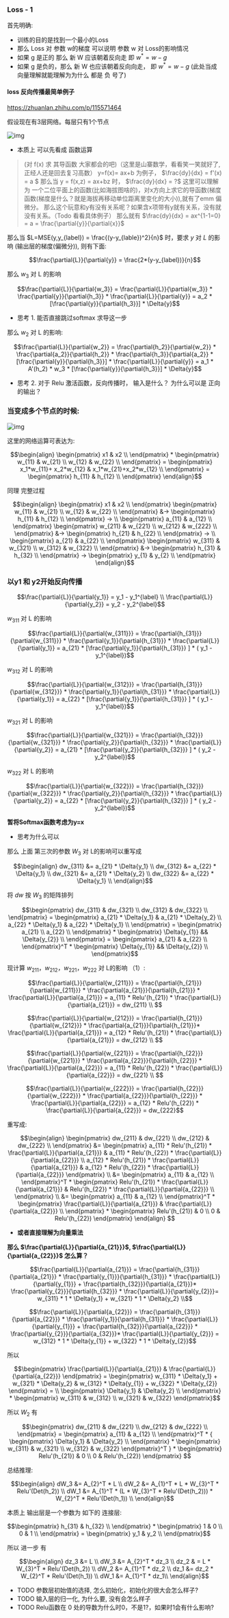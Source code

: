 ### Loss - 1

首先明确:
+ 训练的目的是找到一个最小的Loss
+ 那么 Loss 对 参数 w的梯度 可以说明 参数 w 对 Loss的影响情况
+ 如果 g 是正的  那么 新 W 应该朝着反向走 即 $w^* = w - g$
+ 如果 g 是负的，那么 新 W 也应该朝着反向向走， 即 $w^* = w - g$ (此处当成向量理解就能理解为为什么 都是 负 号了)


#### loss 反向传播最简单例子
https://zhuanlan.zhihu.com/p/115571464

假设现在有3层网络。每层只有1个节点  

![img](doc/example_5.png)

+ 本质上 可以先看成 函数运算

>(对 f(x) 求 其导函数 大家都会的吧)（这里是山寨数学，看看笑一笑就好了, 正经人还是回去复习高数）
y=f(x)= ax+b 为例子， $\frac{dy}{dx} = f'(x) = a $
那么当 y = f(x,z) = ax+bz 时， $\frac{dy}{dx} = ?$
这里可以理解为 一个二位平面上的函数(比如海拔图啥的)，对x方向上求它的导函数(梯度函数(梯度是什么？就是海拔再移动单位距离里变化的大小)),就有了emm 偏微分。
那么这个玩意和y有没有关系呢？如果含x项带有y就有关系，没有就没有关系。（Todo 看看具体例子）
那么就有 $\frac{dy}{dx} = ax^{1-1=0} = a = \frac{\partial{y}}{\partial{x}}$


那么当 $L=MSE(y,y_{label}) = \frac{(y-y_{lable})^2}{n}$ 时，要求 $y$ 对 $L$ 的影响 (输出层的梯度(偏微分)), 则有下面:
```math
\frac{\partial{L}}{\partial{y}} = \frac{2*(y-y_{label})}{n}
```

那么 $w_3$ 对 L 的影响
```math
\frac{\partial{L}}{\partial{w_3}} = \frac{\partial{L}}{\partial{w_3}} * \frac{\partial{y}}{\partial{h_3}} * \frac{\partial{L}}{\partial{y}} = a_2 *  [\frac{\partial{y}}{\partial{h_3}}] * \Delta{y}
```
+ 思考 1. 能否直接跳过softmax 求导这一步


那么 $w_2$ 对 L 的影响:
```math
\frac{\partial{L}}{\partial{w_2}} = \frac{\partial{h_2}}{\partial{w_2}} * \frac{\partial{a_2}}{\partial{h_2}} * \frac{\partial{h_3}}{\partial{a_2}} * [\frac{\partial{y}}{\partial{h_3}}] * \frac{\partial{L}}{\partial{y}} = a_1 *  A'(h_2) * w_3 * [\frac{\partial{y}}{\partial{h_3}}] * \Delta{y}
```
+ 思考 2.  对于 Relu 激活函数，反向传播时， 输入是什么？ 为什么可以是 正向的输出？


### 当变成多个节点的时候:
![img](doc/example_6.png)

这里的网络运算可表达为:
```math
\begin{align}
  \begin{pmatrix}
  x1 & x2 \\
  \end{pmatrix}  
  *
  \begin{pmatrix}
  w_{11} & w_{21} \\
  w_{12} & w_{22} \\
  \end{pmatrix}
  =
  \begin{pmatrix}
  x_1*w_{11}+ x_2*w_{12} &  x_1*w_{21}+x_2*w_{12} \\
  \end{pmatrix} 
  =
  \begin{pmatrix}
  h_{11} &  h_{12} \\
  \end{pmatrix}
\end{align}
```
同理 完整过程
``` math
\begin{align}
  \begin{pmatrix}
  x1 & x2 \\
  \end{pmatrix}  
  \begin{pmatrix}
  w_{11} & w_{21} \\
  w_{12} & w_{22} \\
  \end{pmatrix}
  &->
  \begin{pmatrix}
  h_{11} &  h_{12} \\
  \end{pmatrix}
  -> \\  
  \begin{pmatrix}
  a_{11} &  a_{12} \\
  \end{pmatrix}

  \begin{pmatrix}
  w_{211} & w_{221} \\
  w_{212} & w_{222} \\
  \end{pmatrix}
  &->
  \begin{pmatrix}
  h_{21} &  h_{22} \\
  \end{pmatrix}
  -> \\
  \begin{pmatrix}
  a_{21} &  a_{22} \\
  \end{pmatrix}
  \begin{pmatrix}
  w_{311} & w_{321} \\
  w_{312} & w_{322} \\
  \end{pmatrix}
  &->
  \begin{pmatrix}
  h_{31} &  h_{32} \\
  \end{pmatrix}
  ->
  \begin{pmatrix}
  y_{1} &  y_{2} \\
  \end{pmatrix}
\end{align}
```

### 以y1 和 y2开始反向传播
```math 
\frac{\partial{L}}{\partial{y_1}} = y_1 - y_1^{label} \\
\frac{\partial{L}}{\partial{y_2}} = y_2 - y_2^{label}
```
$w_{311}$ 对 L 的影响
```math
\frac{\partial{L}}{\partial{w_{311}}} = 
\frac{\partial{h_{31}}}{\partial{w_{311}}} * \frac{\partial{y_1}}{\partial{h_{31}}} * \frac{\partial{L}}{\partial{y_1}} = a_{21} * [\frac{\partial{y_1}}{\partial{h_{31}}} ] * ( y_1 - y_1^{label})
```
$w_{312}$ 对 L 的影响
```math
\frac{\partial{L}}{\partial{w_{312}}} = 
\frac{\partial{h_{31}}}{\partial{w_{312}}} * \frac{\partial{y_1}}{\partial{h_{31}}} * \frac{\partial{L}}{\partial{y_1}} = a_{22} * [\frac{\partial{y_1}}{\partial{h_{31}}} ] * ( y_1 - y_1^{label})
```
$w_{321}$ 对 L 的影响
```math
\frac{\partial{L}}{\partial{w_{321}}} = 
\frac{\partial{h_{32}}}{\partial{w_{321}}} * \frac{\partial{y_2}}{\partial{h_{32}}} * \frac{\partial{L}}{\partial{y_2}} = a_{21} * [\frac{\partial{y_2}}{\partial{h_{32}}} ] * ( y_2 - y_2^{label})
```
$w_{322}$ 对 L 的影响
```math
\frac{\partial{L}}{\partial{w_{322}}} = 
\frac{\partial{h_{32}}}{\partial{w_{322}}} * \frac{\partial{y_2}}{\partial{h_{32}}} * \frac{\partial{L}}{\partial{y_2}} = a_{22} * [\frac{\partial{y_2}}{\partial{h_{32}}} ] * ( y_2 - y_2^{label})
```
**暂将Softmax函数考虑为y=x**
+ 思考为什么可以

那么 上面 第三次的参数 $W_3$ 对 L的影响可以重写成
```math 
\begin{align}
dw_{311} &= a_{21} * \Delta{y_1} \\  
dw_{312} &= a_{22} * \Delta{y_1} \\  
dw_{321} &= a_{21} * \Delta{y_2} \\  
dw_{322} &= a_{22} * \Delta{y_1} \\  
\end{align}
```
将 $dw$ 按 $W_3$ 的矩阵排列
```math
\begin{pmatrix}
dw_{311} &  dw_{321} \\
dw_{312} &  dw_{322} \\
\end{pmatrix}
= 
\begin{pmatrix}
a_{21} * \Delta{y_1}  &  a_{21} * \Delta{y_2} \\
a_{22} * \Delta{y_1} &  a_{22} * \Delta{y_1} \\
\end{pmatrix}
=
\begin{pmatrix}
a_{21} \\ a_{22} \\
\end{pmatrix}
*
\begin{pmatrix}
\Delta{y_{1}} && \Delta{y_{2}} \\
\end{pmatrix}
= 
\begin{pmatrix}
a_{21} & a_{22} \\
\end{pmatrix}^T
*
\begin{pmatrix}
\Delta{y_{1}} && \Delta{y_{2}} \\
\end{pmatrix}
```

现计算 $w_{211}，w_{212}， w_{221}， w_{222}$ 对 L的影响 （1）:
```math
\frac{\partial{L}}{\partial{w_{211}}} = \frac{\partial{h_{21}}}{\partial{w_{211}}} * \frac{\partial{a_{21}}}{\partial{h_{21}}} * \frac{\partial{L}}{\partial{a_{21}}} = a_{11} * Relu'(h_{21}) *  \frac{\partial{L}}{\partial{a_{21}}}  = dw_{211} \\  
```
```math
\frac{\partial{L}}{\partial{w_{212}}} = \frac{\partial{h_{21}}}{\partial{w_{212}}} * \frac{\partial{a_{21}}}{\partial{h_{21}}}* \frac{\partial{L}}{\partial{a_{21}}} = a_{12} * Relu'(h_{21}) * \frac{\partial{L}}{\partial{a_{21}}}  = dw_{212}  \\ 
``` 
```math
\frac{\partial{L}}{\partial{w_{221}}} = \frac{\partial{h_{22}}}{\partial{w_{221}}} * \frac{\partial{a_{22}}}{\partial{h_{22}}} * \frac{\partial{L}}{\partial{a_{22}}} = a_{11} * Relu'(h_{22}) * \frac{\partial{L}}{\partial{a_{22}}}  =  dw_{221} \\ 
``` 
```math
\frac{\partial{L}}{\partial{w_{222}}} = \frac{\partial{h_{22}}}{\partial{w_{222}}} * \frac{\partial{a_{22}}}{\partial{h_{22}}} * \frac{\partial{L}}{\partial{a_{22}}} = a_{12} * Relu'(h_{22}) * \frac{\partial{L}}{\partial{a_{22}}} =  dw_{222}
```
重写成:
``` math
\begin{align}
  \begin{pmatrix}
  dw_{211} &  dw_{221} \\
  dw_{212} &  dw_{222} \\
  \end{pmatrix}
  &= 
  \begin{pmatrix}
  a_{11} * Relu'(h_{21}) * \frac{\partial{L}}{\partial{a_{21}}}  &  a_{11} * Relu'(h_{22}) * \frac{\partial{L}}{\partial{a_{22}}}  \\
  a_{12} * Relu'(h_{21}) * \frac{\partial{L}}{\partial{a_{21}}} & a_{12} * Relu'(h_{22}) * \frac{\partial{L}}{\partial{a_{22}}}
  \end{pmatrix} \\  
  &=
  \begin{pmatrix}
  a_{11} &  a_{12} \\
  \end{pmatrix}^T
  *
  \begin{pmatrix}
  Relu'(h_{21}) * \frac{\partial{L}}{\partial{a_{21}}} &   Relu'(h_{22}) * \frac{\partial{L}}{\partial{a_{22}}} \\
  \end{pmatrix} \\  

  &= 
  \begin{pmatrix}
  a_{11} &  a_{12} \\
  \end{pmatrix}^T
  * 
  \begin{pmatrix}
  \frac{\partial{L}}{\partial{a_{21}}} &  \frac{\partial{L}}{\partial{a_{22}}}  \\
  \end{pmatrix} * 
  \begin{pmatrix}
  Relu'(h_{21})  &  0  \\
  0 & Relu'(h_{22})
  \end{pmatrix} 
\end{align}

```
+ **或者直接理解为向量乘法**

**那么 $\frac{\partial{L}}{\partial{a_{21}}}$, $\frac{\partial{L}}{\partial{a_{22}}}$ 怎么算？**
```math 
\frac{\partial{L}}{\partial{a_{21}}} = \frac{\partial{h_{31}}}{\partial{a_{21}}} * \frac{\partial{y_{1}}}{\partial{h_{31}}} * \frac{\partial{L}}{\partial{y_{1}}}  + \frac{\partial{h_{32}}}{\partial{a_{21}}}* \frac{\partial{y_{2}}}{\partial{h_{32}}} * \frac{\partial{L}}{\partial{y_{2}}}= w_{311} * 1 * \Delta{y_1} + w_{321} * 1 * \Delta{y_2} \\
```
```math 
\frac{\partial{L}}{\partial{a_{22}}} = \frac{\partial{h_{31}}}{\partial{a_{22}}} * \frac{\partial{y_1}}{\partial{h_{31}}} * \frac{\partial{L}}{\partial{y_{1}}}  + \frac{\partial{h_{32}}}{\partial{a_{22}}} * \frac{\partial{y_{2}}}{\partial{a_{32}}}* \frac{\partial{L}}{\partial{y_{2}}} = w_{312} * 1 * \Delta{y_{1}} + w_{322} * 1 * \Delta{y_{2}}
```
所以
```math
\begin{pmatrix}
\frac{\partial{L}}{\partial{a_{21}}} & \frac{\partial{L}}{\partial{a_{22}}} 
\end{pmatrix}
= 
\begin{pmatrix}
w_{311} * \Delta{y_1} + w_{321} * \Delta{y_2} & w_{312} * \Delta{y_{1}} + w_{322} *  \Delta{y_{2}}
\end{pmatrix}
= \\
\begin{pmatrix}
\Delta{y_1} & \Delta{y_2} \\
\end{pmatrix}
*
\begin{pmatrix}
w_{311} & w_{312} \\
w_{321} & w_{322}
\end{pmatrix}
```

所以 $W_2$ 有
```math
\begin{pmatrix}
dw_{211} &  dw_{221} \\
dw_{212} &  dw_{222} \\
\end{pmatrix}
= 
\begin{pmatrix}
a_{11} &  a_{12} \\
\end{pmatrix}^T
* 
{
\begin{pmatrix}
\Delta{y_1} & \Delta{y_2} \\
\end{pmatrix}
*
\begin{pmatrix}
w_{311} & w_{321} \\
w_{312} & w_{322}
\end{pmatrix}^T
}
 * 
\begin{pmatrix}
Relu'(h_{21})  &  0  \\
0 & Relu'(h_{22})
\end{pmatrix} 
```

总结推理:
```math
\begin{align}
dW_3 &= A_{2}^T * L \\
dW_2 &= A_{1}^T * L * W_{3}^T * Relu'(Det(h_2)) \\ 
dW_1 &= A_{1}^T * (L * W_{3}^T * Relu'(Det(h_2))) * W_{2}^T * Relu'(Det(h_1)) \\ 
\end{align}
```
本质上 输出层是一个参数为 如下的 连接层:
```math
\begin{pmatrix}
h_{31} & h_{32} \\
\end{pmatrix}
* 
\begin{pmatrix}
1 & 0 \\
0 & 1 \\
\end{pmatrix}
= 
\begin{pmatrix}
y_1 & y_2 \\
\end{pmatrix}
```

所以 进一步 有
```math
\begin{align}
dz_3 &= L \\
dW_3 &= A_{2}^T * dz_3 \\
dz_2 & = L  * W_{3}^T * Relu'(Det(h_2)) \\
dW_2 &= A_{1}^T * dz_2 \\ 
dz_1 &= dz_2 * W_{2}^T * Relu'(Det(h_1)) \\
dW_1 &= A_{1}^T * dz_1\\ 
\end{align}
```

+ TODO 参数层初始值的选择, 怎么初始化，初始化的很大会怎么样子?
+ TODO 输入层的归一化, 为什么要, 没有会怎么样子
+ TODO Relu函数在 0 处的导数为什么时0，不是1?，如果时1会有什么影响?
